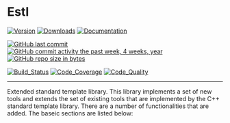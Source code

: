 # Estl

[![Version](https://img.shields.io/github/tag/LuxAtrumStudio/estl.svg)](https://github.com/LuxAtrumStudio/estl)
[![Downloads](https://img.shields.io/github/downloads/LuxAtrumStudio/estl/latest/total.svg)](https://github.com/LuxAtrumStudio/estl)
[![Documentation](https://img.shields.io/badge/Documentation-gh--pages-blue.svg)](https://luxatrumstudio.github.io/estl/)

[![GitHub last commit](https://img.shields.io/github/last-commit/LuxAtrumStudio/estl.svg)](<>)
[![GitHub commit activity the past week, 4 weeks, year](https://img.shields.io/github/commit-activity/y/LuxAtrumStudio/estl.svg)](<>)
[![GitHub repo size in bytes](https://img.shields.io/github/repo-size/LuxAtrumStudio/estl.svg)](<>)

[![Build_Status](https://img.shields.io/travis/LuxAtrumStudio/estl/feature/iostream.svg)](https://travis-ci.org/LuxAtrumStudio/estl)
[![Code_Coverage](https://img.shields.io/codecov/c/github/LuxAtrumStudio/estl/feature/iostream.svg)](https://codecov.io/gh/LuxAtrumStudio/estl)
[![Code_Quality](https://api.codacy.com/project/badge/Grade/9dd431f11f53414ab360f1f34e1eef49)](https://www.codacy.com/app/LuxAtrumStudio/estl/dashboard)

* * *

Extended standard template library. This library implements a set of new
tools and extends the set of existing tools that are implemented by the
C++ standard template library. There are a number of functionalities that are
added. The baseic sections are listed below:
